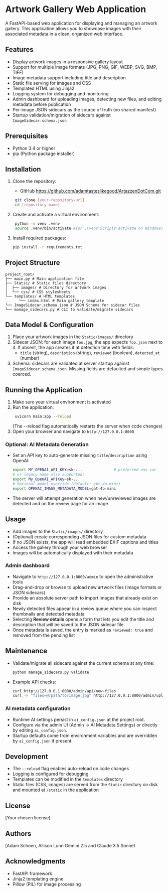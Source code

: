 # Artwork Gallery Web Application

A FastAPI-based web application for displaying and managing an artwork gallery. This application allows you to showcase images with their associated metadata in a clean, organized web interface.

## Features

- Display artwork images in a responsive gallery layout
- Support for multiple image formats (JPG, PNG, GIF, WEBP, SVG, BMP, TIFF)
- Image metadata support including title and description
- Static file serving for images and CSS
- Templated HTML using Jinja2
- Logging system for debugging and monitoring
- Admin dashboard for uploading images, detecting new files, and editing metadata before publication
- Per-image JSON sidecars as the source of truth (no shared manifest)
- Startup validation/migration of sidecars against `ImageSidecar.schema.json`

## Prerequisites

- Python 3.4 or higher
- pip (Python package installer)

## Installation

1. Clone the repository:
    - GItHub https://github.com/adamtasteslikegood/ArtazzenDotCom.git

   ```Bash
    git clone [your-repository-url] 
    cd [repository-name]
   ```

2. Create and activate a virtual environment:

   ```Bash
    python -m venv .venv
    source .venv/bin/activate #(or .\venv\Scripts\activate on Windows)
   ```

3. Install required packages:

   ```bash
   pip install -r requirements.txt
   ```

## Project Structure
```
project_root/ 
├── main.py # Main application file
├── Static/ # Static files directory
│  ├── images/ # Directory for artwork images
│  └── css/ # CSS stylesheets
└── templates/ # HTML templates 
      └── index.html # Main gallery template
└── ImageSidecar.schema.json # JSON Schema for sidecar files
└── manage_sidecars.py # CLI to validate/migrate sidecars
```

## Data Model & Configuration

1. Place your artwork images in the `Static/images/` directory
2. Sidecar JSON: for each image `foo.jpg`, the app expects `foo.json` next to it. If absent, the app creates it at detection time with fields:
   - `title` (string), `description` (string), `reviewed` (boolean), `detected_at` (number)
3. Schema: sidecars are validated at server startup against `ImageSidecar.schema.json`. Missing fields are defaulted and simple types coerced.

## Running the Application

1. Make sure your virtual environment is activated
2. Run the application:
   ```bash
    uvicorn main:app --reload
   ```
   (The --reload flag automatically restarts the server when code changes)
3. Open your browser and navigate to `http://127.0.0.1:8000`

### Optional: AI Metadata Generation

- Set an API key to auto-generate missing `title`/`description` using OpenAI:

  ```bash
  export MY_OPENAI_API_KEY=sk-...              # preferred env var
  # or legacy name also supported:
  export My_OpenAI_APIKey=sk-...
  # Optional model override (default: gpt-4o-mini)
  export OPENAI_IMAGE_METADATA_MODEL=gpt-4o-mini
  ```

- The server will attempt generation when new/unreviewed images are detected and on the review page for an image.

## Usage

- Add images to the `Static/images/` directory
- (Optional) create corresponding JSON files for custom metadata
- If no JSON exists, the app will read embedded EXIF captions and titles
- Access the gallery through your web browser
- Images will be automatically displayed with their metadata

### Admin dashboard

- Navigate to `http://127.0.0.1:8000/admin` to open the administrative tools
- Drag-and-drop or browse to upload new artwork files (image formats or JSON sidecars)
- Provide an absolute server path to import images that already exist on disk
- Newly detected files appear in a review queue where you can inspect thumbnails and detected metadata
- Selecting **Review details** opens a form that lets you edit the title and description that will be saved to the JSON sidecar file
- Once metadata is saved, the entry is marked as `reviewed: true` and removed from the pending list

## Maintenance

- Validate/migrate all sidecars against the current schema at any time:

  ```bash
  python manage_sidecars.py validate
  ```

- Example API checks:

  ```bash
  curl http://127.0.0.1:8000/admin/api/new-files
  curl -F "files=@/path/to/image.jpg" http://127.0.0.1:8000/admin/upload
  ```

### AI metadata configuration

- Runtime AI settings persist in `ai_config.json` at the project root.
- Configure via the admin UI (Admin → AI Metadata Settings) or directly by editing `ai_config.json`.
- Startup defaults come from environment variables and are overridden by `ai_config.json` if present.

## Development

- The `--reload` flag enables auto-reload on code changes
- Logging is configured for debugging
- Templates can be modified in the `templates` directory
- Static files (CSS, images) are served from the `Static` directory on disk and mounted at `/static` in the application

## License

[Your chosen license]

## Authors

[Adam Schoen, Allison Lunn Gemini 2.5 and Claude 3.5 Sonnet 
## Acknowledgments

- FastAPI framework
- Jinja2 templating engine
- Pillow (PIL) for image processing
